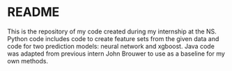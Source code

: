 # README

This is the repository of my code created during my internship at the NS.
Python code includes code to create feature sets from the given data and code for two prediction models: neural network and xgboost.
Java code was adapted from previous intern John Brouwer to use as a baseline for my own methods.



